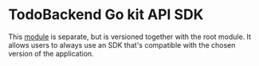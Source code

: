 # TodoBackend Go kit API SDK

This [module](https://github.com/golang/go/wiki/Modules) is separate, but is versioned together with the root module.
It allows users to always use an SDK that's compatible with the chosen version of the application.
